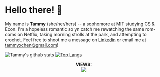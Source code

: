 # Hello there! 👋
My name is <b>Tammy</b> (she/her/hers) -- a sophomore at MIT studying CS & Econ. I'm a hopeless romantic so yn catch me rewatching the same rom-coms on Netflix, taking morning strolls at the park, and attempting to crochet. Feel free to shoot me a message on [Linkedin](https://www.linkedin.com/in/tammy-chen-056b04182/) or email me at [tammyxchen@gmail.com](mailto:tammyxchen@gmail.com)!

![Tammy's github stats](https://github-readme-stats.vercel.app/api?username=tchen00&hide=stars,issues&count_private=true&show_icons=true&theme=dracula)
[![Top Langs](https://github-readme-stats.vercel.app/api/top-langs/?username=tchen00&layout=compact&theme=dracula&hide=processing)](https://github.com/anuraghazra/github-readme-stats)

<p align="center">
<b> VIEWS: </b><br>
<img src="https://profile-counter.glitch.me/tchen00/count.svg" /> 
</p>
